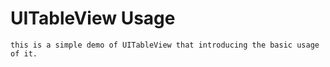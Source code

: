 # UITableView Usage

    this is a simple demo of UITableView that introducing the basic usage of it.
